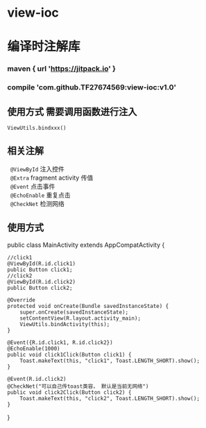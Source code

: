 # view-ioc
# 编译时注解库

###   maven { url 'https://jitpack.io' }
###   compile 'com.github.TF27674569:view-ioc:v1.0'



## 使用方式 需要调用函数进行注入
`ViewUtils.bindxxx()`
## 相关注解
` @ViewById`    注入控件</br>
` @Extra`       fragment activity 传值</br>
` @Event`       点击事件</br>
` @EchoEnable`  重复点击</br>
` @CheckNet`    检测网络</br>


## 使用方式

public class MainActivity extends AppCompatActivity {
    
    //click1
    @ViewById(R.id.click1)
    public Button click1;
    //click2
    @ViewById(R.id.click2)
    public Button click2;

    @Override
    protected void onCreate(Bundle savedInstanceState) {
        super.onCreate(savedInstanceState);
        setContentView(R.layout.activity_main);
        ViewUtils.bindActivity(this);
    }

    @Event({R.id.click1, R.id.click2})
    @EchoEnable(1000)
    public void click1Click(Button click1) {
        Toast.makeText(this, "click1", Toast.LENGTH_SHORT).show();
    }

    @Event(R.id.click2)
    @CheckNet("可以自己传toast类容， 默认是当前无网络")
    public void click2Click(Button click2) {
        Toast.makeText(this, "click2", Toast.LENGTH_SHORT).show();
    }
}
